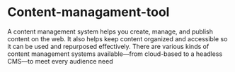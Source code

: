 # Content-managament-tool
A content management system helps you create, manage, and publish content on the web. It also helps keep content organized and accessible so it can be used and repurposed effectively. There are various kinds of content management systems available—from cloud-based to a headless CMS—to meet every audience need
